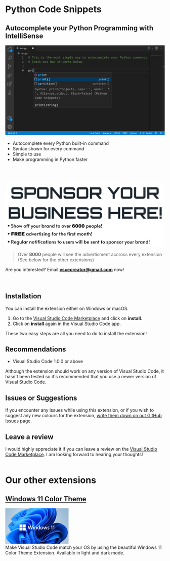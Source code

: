 # Python Code Snippets

## Autocomplete your Python Programming with IntelliSense

![Python Code Snippets](https://raw.githubusercontent.com/Extension-Creator/Python-Code-Snippets/main/assets/python-code-snippets.png)

* Autocomplete every Python built-in command
* Syntax shown for every command
* Simple to use
* Make programming in Python faster

<br><br><br>
<img src="https://raw.githubusercontent.com/Extension-Creator/Windows-11-Color-Theme/main/assets/business-sponsor-advertisment.png" alt="Sponsor your business advertisment" width="600"/>

> Over **8000** people will see the advertisment accross every extension (See below for the other extensions)

Are you interested? Email **vscecreator@gmail.com** now!
<br><br><br>

## Installation

You can install the extension either on Windows or macOS.

1. Go to the [Visual Studio Code Marketplace](https://marketplace.visualstudio.com/items?itemName=ExtensionCreator.python-code-snippetse) and click on **install**.
2. Click on **install** again in the Visual Studio Code app.

These two easy steps are all you need to do to install the extension!

## Recommendations

* Visual Studio Code 1.0.0 or above

Although the extension should work on any version of Visual Studio Code, it hasn't been tested so it's recommended that you use a newer version of Visual Studio Code.

## Issues or Suggestions

If you encounter any issues while using this extension, or if you wish to suggest any new colours for the extension, [write them down on out GitHub Issues page](https://github.com/Extension-Creator/Python-Code-Snippets/issues).

## Leave a review

I would highly appreciate it if you can leave a review on the [Visual Studio Code Marketplace](https://marketplace.visualstudio.com/items?itemName=ExtensionCreator.python-code-snippets&ssr=false#review-details). I am looking forward to hearing your thoughts!
<br><br>
# Our other extensions

## [Windows 11 Color Theme](https://marketplace.visualstudio.com/items?itemName=ExtensionCreator.windows-11-color-theme)
<img src="https://raw.githubusercontent.com/Extension-Creator/Windows-11-Color-Theme/main/icon.png" alt="Windows 11 Color Theme Icon" width="200"/><br>
Make Visual Studio Code match your OS by using the beautiful Windows 11 Color Theme Extension. Available in light and dark mode.